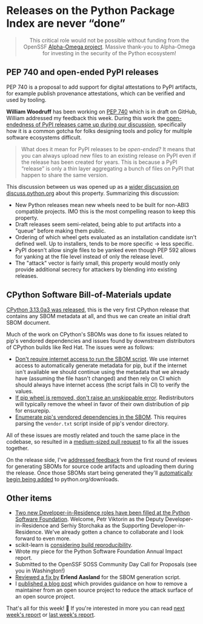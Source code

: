 # Releases on the Python Package Index are never “done”

<blockquote>
  <center>This critical role would not be possible without funding from the OpenSSF <a href="https://alpha-omega.dev">Alpha-Omega project</a>. Massive thank-you to Alpha-Omega for investing in the security of the Python ecosystem!</center>
</blockquote>

## PEP 740 and open-ended PyPI releases

PEP 740 is a proposal to add support for digital attestations to PyPI artifacts,
for example publish provenance attestations, which can be verified and used by tooling.

**William Woodruff** has been working on [PEP 740](https://github.com/python/peps/pull/3618) which is in draft on GitHub, William addressed my feedback this week.
During this work the [open-endedness of PyPI releases came up during our discussion](https://github.com/python/peps/pull/3618#discussion_r1453694294), specifically how it
is a common gotcha for folks designing tools and policy for multiple software ecosystems difficult.

> What does it mean for PyPI releases to be *open-ended?* It means that you can always upload new files
> to an existing release on PyPI even if the release has been created for years. This is because a PyPI
> “release” is only a thin layer aggregating a bunch of files on PyPI that happen to share the same version.

This discussion between us was opened up as a [wider discussion on discuss.python.org](https://discuss.python.org/t/restricting-open-ended-releases-on-pypi/43566) about this property. Summarizing this discussion:

* New Python releases mean new wheels need to be built for non-ABI3 compatible projects. IMO this is the most compelling reason to keep this property.
* Draft releases seem semi-related, being able to put artifacts into a "queue" before making them public.
* Ordering of which wheel gets evaluated as an installation candidate isn't defined well.
  Up to installers, tends to be more specific -> less specific.
* PyPI doesn't allow single files to be yanked even though PEP 592 allows
  for yanking at the file level instead of only the release level.
* The "attack" vector is fairly small, this property would mostly only provide additional secrecy for attackers by blending into existing releases.

## CPython Software Bill-of-Materials update

[CPython 3.13.0a3 was released](https://www.get-python.org/downloads/release/python-3130a3/), this is the very first CPython release that contains any SBOM metadata
at all, and thus we can create an initial draft SBOM document.

Much of the work on CPython's SBOMs was done to fix issues related to pip's vendored dependencies
and issues found by downstream distributors of CPython builds like Red Hat. The issues were as follows:

* [Don't require internet access to run the SBOM script](https://github.com/python/cpython/issues/114240).
  We use internet access to automatically generate metadata for pip, but if the internet isn't available
  we should continue using the metadata that we already have (assuming the file hasn't changed) and then rely
  on CI which should always have internet access (the script fails in CI) to verify the values.
* [If pip wheel is removed, don't raise an unskippable error](https://github.com/python/cpython/issues/114244).
  Redistributors will typically remove the wheel in favor of their own distribution of pip for ensurepip.
* [Enumerate pip's vendored dependencies in the SBOM](https://github.com/python/cpython/issues/114250).
  This requires parsing the `vendor.txt` script inside of pip's vendor directory.

All of these issues are mostly related and touch the same place in the codebase, so resulted in a [medium-sized pull
request](https://github.com/python/cpython/pull/114450) to fix all the issues together.

On the release side, I've [addressed feedback](https://github.com/python/release-tools/pull/82) from the first round of reviews for generating SBOMs for source code artifacts
and uploading them during the release. Once those SBOMs start being generated they'll [automatically begin being added](https://github.com/python/release-tools/pull/84) to python.org/downloads.

## Other items

* [Two new Developer-in-Residence roles have been filled at the Python Software Foundation](https://pyfound.blogspot.com/2024/01/announcing-deputy-developer-in.html).
  Welcome, Petr Viktorin as the Deputy Developer-in-Residence and Serhiy Storchaka as the Supporting Developer-in-Residence.
  We've already gotten a chance to collaborate and I look forward to even more.
* scikit-learn is [considering build reproducibility](https://github.com/scikit-learn/scikit-learn/issues/28151).
* Wrote my piece for the Python Software Foundation Annual Impact report.
* Submitted to the OpenSSF SOSS Community Day Call for Proposals (see you in Washington!)
* [Reviewed a fix by](https://github.com/python/cpython/pull/114179) **Erlend Aasland** for the SBOM generation script.
* I [published a blog post](https://sethmlarson.dev/removing-maintainers-from-open-source-projects) which provides guidance
  on how to remove a maintainer from an open source project to reduce the attack surface of an open source project.

That's all for this week! 👋 If you're interested in more you can read [next week's report](https://sethmlarson.dev/security-developer-in-residence-weekly-report-27) or [last week's report](https://sethmlarson.dev/security-developer-in-residence-weekly-report-25).

